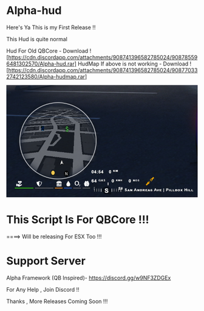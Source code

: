 # Alpha-hud

Here's Ya This is my First Release !! 

This Hud is quite normal 

Hud For Old QBCore - Download ![https://cdn.discordapp.com/attachments/908741396582785024/908785596481302570/Alpha-hud.rar]
HudMap If above is not working - Download ![https://cdn.discordapp.com/attachments/908741396582785024/908770332742123580/Alpha-hudmap.rar]

![](Alpha-hud/html/preview.png)

# This Script Is For QBCore !!!

====> Will be releasing For ESX Too !!!


# Support Server
Alpha Framework (QB Inspired)- https://discord.gg/w9NF3ZDGEx 

For Any Help , Join Discord !!


Thanks , More Releases Coming Soon !!!
